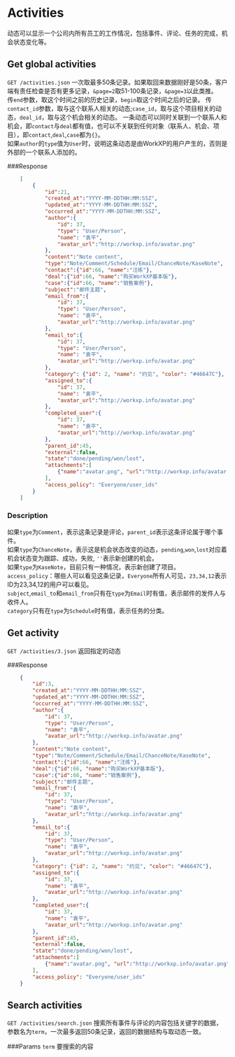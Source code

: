 # Activities
动态可以显示一个公司内所有员工的工作情况，包括事件、评论、任务的完成，机会状态变化等。

## Get global activities
`GET /activities.json` 一次取最多50条记录。如果取回来数据刚好是50条，客户端有责任检查是否有更多记录，`&page=2`取51-100条记录，`&page=3`以此类推。  
传`end`参数，取这个时间之前的历史记录，`begin`取这个时间之后的记录。
传`contact_id`参数，取与这个联系人相关的动态;`case_id`，取与这个项目相关的动态，`deal_id`，取与这个机会相关的动态。
一条动态可以同时关联到一个联系人和机会，即`contact`与`deal`都有值，也可以不关联到任何对象（联系人、机会、项目），即`contact`,`deal`,`case`都为`{}`。  
如果`author`的`type`值为`User`时，说明这条动态是由WorkXP的用户产生的，否则是外部的一个联系人添加的。

###Response

```json
	[
		{    
			"id":21,
			"created_at":"YYYY-MM-DDTHH:MM:SSZ",
			"updated_at":"YYYY-MM-DDTHH:MM:SSZ",
			"occurred_at":"YYYY-MM-DDTHH:MM:SSZ",
			"author":{
				"id": 37,
				"type": "User/Person",
				"name": "袁平",
				"avatar_url":"http://workxp.info/avatar.png"
			},
			"content":"Note content",
			"type":"Note/Comment/Schedule/Email/ChanceNote/KaseNote",
			"contact":{"id":66, "name":"汪练"},
			"deal":{"id":66, "name":"购买WorkXP基本版"},
			"case":{"id":66, "name":"销售案例"},
			"subject":"邮件主题",
			"email_from":{
				"id": 37,
				"type": "User/Person",
				"name": "袁平",
				"avatar_url":"http://workxp.info/avatar.png"
			},
			"email_to":{
				"id": 37,
				"type": "User/Person",
				"name": "袁平",
				"avatar_url":"http://workxp.info/avatar.png"
			},
			"category": {"id": 2, "name": "约见", "color": "#46647C"},
			"assigned_to":{
				"id": 37,
				"name": "袁平",
				"avatar_url":"http://workxp.info/avatar.png"
			},
			"completed_user":{
				"id": 37,
				"name": "袁平",
				"avatar_url":"http://workxp.info/avatar.png"
			},
			"parent_id":45,
			"external":false,
			"state":"done/pending/won/lost",
			"attachments":[
				{"name":"avatar.png", "url":"http://workxp.info/avatar.png"}
			],
			"access_policy": "Everyone/user_ids"
		}
	]
```

### Description
如果`type`为`Comment`，表示这条记录是评论，`parent_id`表示这条评论属于哪个事件。  
如果`type`为`ChanceNote`，表示这是机会状态改变的动态，`pending`,`won`,`lost`对应着机会状态变为跟踪、成功，失败, `''`表示新创建的机会。  
如果`type`为`KaseNote`，目前只有一种情况，表示新创建了项目。  
`access_policy`：哪些人可以看见这条记录，`Everyone`所有人可见，`23,34,12`表示ID为23,34,12的用户可以看见。  
`subject`,`email_to`和`email_from`只有在`type`为`Email`时有值，表示邮件的发件人与收件人。  
`category`只有在`type`为`Schedule`时有值，表示任务的分类。  

## Get activity
`GET /activities/3.json` 返回指定的动态

###Response

```json
	{    
		"id":3,
		"created_at":"YYYY-MM-DDTHH:MM:SSZ",
		"updated_at":"YYYY-MM-DDTHH:MM:SSZ",
		"occurred_at":"YYYY-MM-DDTHH:MM:SSZ",
		"author":{
			"id": 37,
			"type": "User/Person",
			"name": "袁平",
			"avatar_url":"http://workxp.info/avatar.png"
		},
		"content":"Note content",
		"type":"Note/Comment/Schedule/Email/ChanceNote/KaseNote",
		"contact":{"id":66, "name":"汪练"},
		"deal":{"id":66, "name":"购买WorkXP基本版"},
		"case":{"id":66, "name":"销售案例"},
		"subject":"邮件主题",
		"email_from":{
			"id": 37,
			"type": "User/Person",
			"name": "袁平",
			"avatar_url":"http://workxp.info/avatar.png"
		},
		"email_to":{
			"id": 37,
			"type": "User/Person",
			"name": "袁平",
			"avatar_url":"http://workxp.info/avatar.png"
		},
		"category": {"id": 2, "name": "约见", "color": "#46647C"},
		"assigned_to":{
			"id": 37,
			"name": "袁平",
			"avatar_url":"http://workxp.info/avatar.png"
		},
		"completed_user":{
			"id": 37,
			"name": "袁平",
			"avatar_url":"http://workxp.info/avatar.png"
		},
		"parent_id":45,
		"external":false,
		"state":"done/pending/won/lost",
		"attachments":[
			{"name":"avatar.png", "url":"http://workxp.info/avatar.png"}
		],
		"access_policy": "Everyone/user_ids"
	}
```

## Search activities
`GET /activities/search.json` 搜索所有事件与评论的内容包括关键字的数据，参数名为`term`，一次最多返回50条记录，返回的数据结构与取动态一致。

###Params
`term` 要搜索的内容